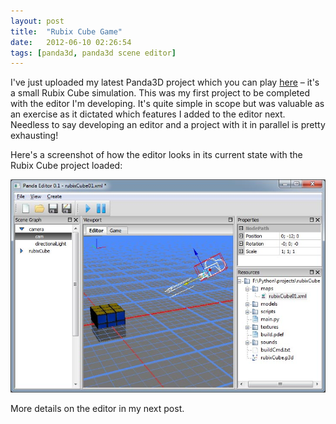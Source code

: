```yaml
---
layout: post
title:  "Rubix Cube Game"
date:   2012-06-10 02:26:54
tags: [panda3d, panda3d scene editor]
---
```

I've just uploaded my latest Panda3D project which you can play [here](http://kurohyou.p3dp.com/rubixCube.html) – it's a small Rubix Cube simulation. This was my first project to be completed with the editor I'm developing. It's quite simple in scope but was valuable as an exercise as it dictated which features I added to the editor next. Needless to say developing an editor and a project with it in parallel is pretty exhausting!

Here's a screenshot of how the editor looks in its current state with the Rubix Cube project loaded:

![My helpful screenshot](/assets/images/pandaEditorUi3.jpg)

More details on the editor in my next post.